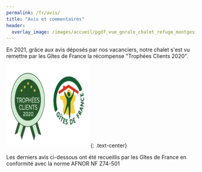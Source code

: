 ```yaml
---
permalink: /fr/avis/
title: "Avis et commentaires"
header:
  overlay_image: /images/accueil/pgdf_vue_gnrale_chalet_refuge_montgesin_Plagne.jpg
---
```


En 2021, grâce aux avis déposés par nos vacanciers, notre chalet s'est vu remettre par les Gîtes de France la récompense "Trophées Clients 2020".


  <a href="http://www.gites-de-france-savoie.com/fiche-hebergement-73G148140.html" target="_blank" rel="noreferrer"> <img src="/images/banniere_menu/logo_trophes_clients.jpeg" alt="" width="200" height="200" style="border:10px solid white" /></a> 
{: .text-center}

Les derniers avis ci-dessous ont été recueillis par les Gîtes de France en conformité avec la norme AFNOR NF Z74-501
<script type='text/javascript'>
  var parametresWidget = {
    key : 'tftr8_fc',
    numGite : '73G148140',
    widget : 'avis',
  };
  widgetIteaGL(parametresWidget);
</script>
